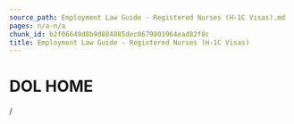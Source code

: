 ```yaml
---
source_path: Employment Law Guide - Registered Nurses (H-1C Visas).md
pages: n/a-n/a
chunk_id: b2f06649d8b9d884885dec0679801964ead82f8c
title: Employment Law Guide - Registered Nurses (H-1C Visas)
---
```

# DOL HOME

/
